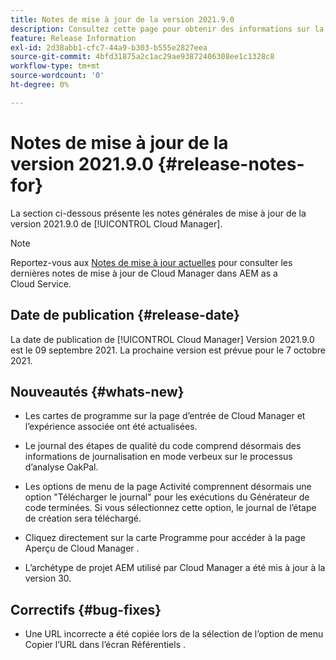 ```yaml
---
title: Notes de mise à jour de la version 2021.9.0
description: Consultez cette page pour obtenir des informations sur la version 2021.9.0 de Cloud Manager
feature: Release Information
exl-id: 2d38abb1-cfc7-44a9-b303-b555e2827eea
source-git-commit: 4bfd31875a2c1ac29ae93872406308ee1c1328c8
workflow-type: tm+mt
source-wordcount: '0'
ht-degree: 0%

---
```


# Notes de mise à jour de la version 2021.9.0 {#release-notes-for}

La section ci-dessous présente les notes générales de mise à jour de la version 2021.9.0 de [!UICONTROL Cloud Manager].

>[!NOTE]
>Reportez-vous aux [Notes de mise à jour actuelles](https://experienceleague.adobe.com/docs/experience-manager-cloud-service/onboarding/getting-access/release-notes-cloud-manager/release-notes-cm-current.html?lang=fr#getting-access) pour consulter les dernières notes de mise à jour de Cloud Manager dans AEM as a Cloud Service.

## Date de publication {#release-date}

La date de publication de [!UICONTROL Cloud Manager] Version 2021.9.0 est le 09 septembre 2021.
La prochaine version est prévue pour le 7 octobre 2021.

## Nouveautés {#whats-new}

* Les cartes de programme sur la page d’entrée de Cloud Manager et l’expérience associée ont été actualisées.

* Le journal des étapes de qualité du code comprend désormais des informations de journalisation en mode verbeux sur le processus d’analyse OakPal.

* Les options de menu de la page Activité comprennent désormais une option &quot;Télécharger le journal&quot; pour les exécutions du Générateur de code terminées. Si vous sélectionnez cette option, le journal de l’étape de création sera téléchargé.

* Cliquez directement sur la carte Programme pour accéder à la page Aperçu de Cloud Manager .

* L’archétype de projet AEM utilisé par Cloud Manager a été mis à jour à la version 30.

## Correctifs {#bug-fixes}

* Une URL incorrecte a été copiée lors de la sélection de l’option de menu Copier l’URL dans l’écran Référentiels .
